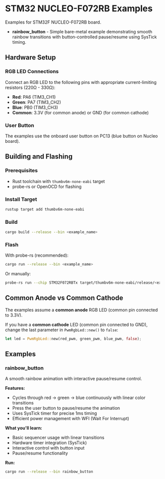 # STM32 NUCLEO-F072RB Examples

Examples for STM32F NUCLEO-F072RB board.

- **rainbow_button** - Simple bare-metal example demonstrating smooth rainbow transitions with button-controlled pause/resume using SysTick timing.

## Hardware Setup

### RGB LED Connections

Connect an RGB LED to the following pins with appropriate current-limiting resistors (220Ω - 330Ω):

- **Red**: PA6 (TIM3_CH1)
- **Green**: PA7 (TIM3_CH2)
- **Blue**: PB0 (TIM3_CH3)
- **Common**: 3.3V (for common anode) or GND (for common cathode)

### User Button

The examples use the onboard user button on PC13 (blue button on Nucleo board).

## Building and Flashing

### Prerequisites

- Rust toolchain with `thumbv6m-none-eabi` target
- probe-rs or OpenOCD for flashing

### Install Target
```bash
rustup target add thumbv6m-none-eabi
```

### Build
```bash
cargo build --release --bin <example_name>
```

### Flash

With probe-rs (recommended):
```bash
cargo run --release --bin <example_name>
```

Or manually:
```bash
probe-rs run --chip STM32F072RBTx target/thumbv6m-none-eabi/release/<example_name>
```

## Common Anode vs Common Cathode

The examples assume a **common anode** RGB LED (common pin connected to 3.3V).

If you have a **common cathode** LED (common pin connected to GND), change the last parameter in `PwmRgbLed::new()` to `false`:
```rust
let led = PwmRgbLed::new(red_pwm, green_pwm, blue_pwm, false);
```

## Examples

### rainbow_button

A smooth rainbow animation with interactive pause/resume control.

**Features:**
- Cycles through red → green → blue continuously with linear color transitions
- Press the user button to pause/resume the animation
- Uses SysTick timer for precise 1ms timing
- Efficient power management with WFI (Wait For Interrupt)

**What you'll learn:**
- Basic sequencer usage with linear transitions
- Hardware timer integration (SysTick)
- Interactive control with button input
- Pause/resume functionality

**Run:**
```bash
cargo run --release --bin rainbow_button
```
